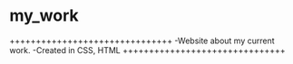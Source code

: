 # my_work
+++++++++++++++++++++++++++++++
-Website about my current work.
-Created in CSS, HTML
+++++++++++++++++++++++++++++++
